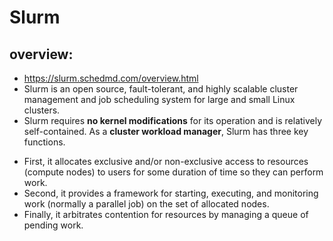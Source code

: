 # Slurm
## overview:
* https://slurm.schedmd.com/overview.html
* Slurm is an open source, fault-tolerant, and highly scalable cluster management and job scheduling system for large and small Linux clusters.
* Slurm requires **no kernel modifications** for its operation and is relatively self-contained. As a **cluster workload manager**, Slurm has three key functions.
- First, it allocates exclusive and/or non-exclusive access to resources (compute nodes) to users for some duration of time so they can perform work.
- Second, it provides a framework for starting, executing, and monitoring work (normally a parallel job) on the set of allocated nodes.
- Finally, it arbitrates contention for resources by managing a queue of pending work.
